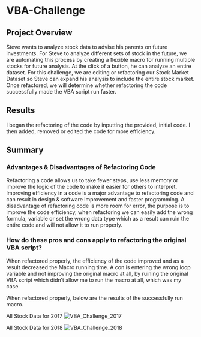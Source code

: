 # VBA-Challenge
## Project Overview

Steve wants to analyze stock data to advise his parents on future investments. For Steve to analyze different sets of stock in the future, we are automating this process by creating a flexible macro for running multiple stocks for future analysis. At the click of a button, he can analyze an entire dataset. For this challenge, we are editing or refactoring our Stock Market Dataset so Steve can expand his analysis to include the entire stock market. Once refactored, we will determine whether refactoring the code successfully made the VBA script run faster.

## Results
I began the refactoring of the code by inputting the provided, initial code. I then added, removed or edited the code for more efficiency. 





## Summary
### Advantages & Disadvantages of Refactoring Code 
Refactoring a code allows us to take fewer steps, use less memory or improve the logic of the code to make it easier for others to interpret. Improving efficiency in a code is a major advantage to refactoring code and can result in design & software improvement and faster programming. A disadvantage of refactoring code is more room for error, the purpose is to improve the code efficiency, when refactoring we can easily add the wrong formula, variable or set the wrong data type which as a result can ruin the entire code and will not allow it to run properly.  

### How do these pros and cons apply to refactoring the original VBA script?
When refactored properly, the efficiency of the code improved and as a result decreased the Macro running time. A con is entering the wrong loop variable and not improving the original macro at all, by ruining the original VBA script which didn’t allow me to run the macro at all, which was my case. 

When refactored properly, below are the results of the successfully run macro.

All Stock Data for 2017
![VBA_Challenge_2017](https://user-images.githubusercontent.com/81998045/116837844-0315b680-ab9a-11eb-886c-80c3e73f2ecd.png)

All Stock Data for 2018
![VBA_Challenge_2018](https://user-images.githubusercontent.com/81998045/116837859-14f75980-ab9a-11eb-8bc1-b662bb0f6e7a.png)
